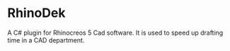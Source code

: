 # RhinoDek
A C# plugin for Rhinocreos 5 Cad software. It is used to speed up drafting time in a CAD department.
